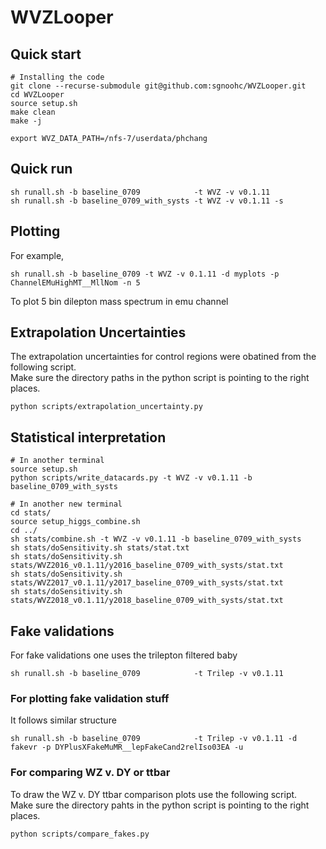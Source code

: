 # WVZLooper

## Quick start

    # Installing the code
    git clone --recurse-submodule git@github.com:sgnoohc/WVZLooper.git
    cd WVZLooper
    source setup.sh
    make clean
    make -j

    export WVZ_DATA_PATH=/nfs-7/userdata/phchang

## Quick run

    sh runall.sh -b baseline_0709            -t WVZ -v v0.1.11
    sh runall.sh -b baseline_0709_with_systs -t WVZ -v v0.1.11 -s

## Plotting

For example,

    sh runall.sh -b baseline_0709 -t WVZ -v 0.1.11 -d myplots -p ChannelEMuHighMT__MllNom -n 5

To plot 5 bin dilepton mass spectrum in emu channel

## Extrapolation Uncertainties

The extrapolation uncertainties for control regions were obatined from the following script.  
Make sure the directory paths in the python script is pointing to the right places.  

    python scripts/extrapolation_uncertainty.py

## Statistical interpretation

    # In another terminal
    source setup.sh
    python scripts/write_datacards.py -t WVZ -v v0.1.11 -b baseline_0709_with_systs

    # In another new terminal
    cd stats/
    source setup_higgs_combine.sh
    cd ../
    sh stats/combine.sh -t WVZ -v v0.1.11 -b baseline_0709_with_systs
    sh stats/doSensitivity.sh stats/stat.txt
    sh stats/doSensitivity.sh stats/WVZ2016_v0.1.11/y2016_baseline_0709_with_systs/stat.txt
    sh stats/doSensitivity.sh stats/WVZ2017_v0.1.11/y2017_baseline_0709_with_systs/stat.txt
    sh stats/doSensitivity.sh stats/WVZ2018_v0.1.11/y2018_baseline_0709_with_systs/stat.txt

## Fake validations

For fake validations one uses the trilepton filtered baby

    sh runall.sh -b baseline_0709            -t Trilep -v v0.1.11

### For plotting fake validation stuff

It follows similar structure

    sh runall.sh -b baseline_0709            -t Trilep -v v0.1.11 -d fakevr -p DYPlusXFakeMuMR__lepFakeCand2relIso03EA -u

### For comparing WZ v. DY or ttbar

To draw the WZ v. DY ttbar comparison plots use the following script.  
Make sure the directory pahts in the python script is pointing to the right places.  

    python scripts/compare_fakes.py
